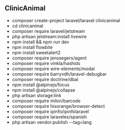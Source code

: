 ## ClinicAnimal

- composer create-project laravel/laravel clinicanimal
- cd clinicanimal
- composer require laravel/jetstream
- php artisan jetstream:install livewire
- npm install && npm run dev
- npm install flowbite
- npm install sweetalert2
- composer require jenssegers/agent
- composer require vinkla/hashids
- composer require wire-elements/modal
- composer require barryvdh/laravel-debugbar
- composer require doctrine/dbal
- npm install @alpinejs/focus
- npm install @alpinejs/collapse
- php artisan storage:link
- composer require milon/barcode
- composer require hisorange/browser-detect
- composer require ipinfo/ipinfolaravel
- composer require laraveles/spanish
- php artisan vendor:publish --tag=lang